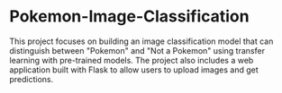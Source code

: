 # Pokemon-Image-Classification
 This project focuses on building an image classification model that can distinguish between "Pokemon" and "Not a Pokemon" using transfer learning with pre-trained models. The project also includes a web application built with Flask to allow users to upload images and get predictions.
